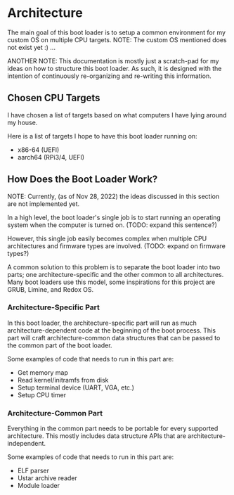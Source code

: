 # Architecture

The main goal of this boot loader is to setup a common environment for my custom OS on multiple CPU targets. NOTE: The custom OS mentioned does not exist yet :) ...

ANOTHER NOTE: This documentation is mostly just a scratch-pad for my ideas on how to structure this boot loader. As such, it is designed with the intention of continuously re-organizing and re-writing this information.

## Chosen CPU Targets

I have chosen a list of targets based on what computers I have lying around my house.

Here is a list of targets I hope to have this boot loader running on:

* x86-64 (UEFI)
* aarch64 (RPi3/4, UEFI)

## How Does the Boot Loader Work?

NOTE: Currently, (as of Nov 28, 2022) the ideas discussed in this section are not implemented yet.

In a high level, the boot loader's single job is to start running an operating system when the computer is turned on. (TODO: expand this sentence?)

However, this single job easily becomes complex when multiple CPU architectures and firmware types are involved. (TODO: expand on firmware types?)

A common solution to this problem is to separate the boot loader into two parts; one architecture-specific and the other common to all architectures. Many boot loaders use this model, some inspirations for this project are GRUB, Limine, and Redox OS.

### Architecture-Specific Part

In this boot loader, the architecture-specific part will run as much architecture-dependent code at the beginning of the boot process. This part will craft architecture-common data structures that can be passed to the common part of the boot loader.

Some examples of code that needs to run in this part are:

* Get memory map
* Read kernel/initramfs from disk
* Setup terminal device (UART, VGA, etc.)
* Setup CPU timer

### Architecture-Common Part

Everything in the common part needs to be portable for every supported architecture. This mostly includes data structure APIs that are architecture-independent.

Some examples of code that needs to run in this part are:

* ELF parser
* Ustar archive reader
* Module loader

